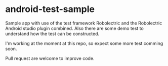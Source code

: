 android-test-sample
===================

Sample app with use of the test framework Robolectric and the Robolectric Android studio plugin combined.
Also there are some demo test to understand how the test can be constructed.

I'm working at the moment at this repo, so expect some more test comming soon.

Pull request are welcome to improve code.
